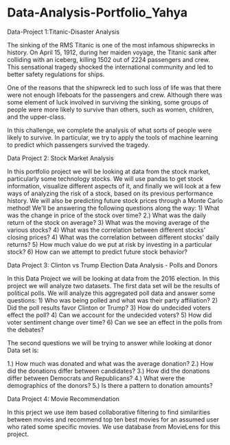 # Data-Analysis-Portfolio_Yahya

Data-Project 1:Titanic-Disaster Analysis

The sinking of the RMS Titanic is one of the most infamous shipwrecks in history. On April 15, 1912, during her maiden voyage, the Titanic sank after colliding with an iceberg, killing 1502 out of 2224 passengers and crew. This sensational tragedy shocked the international community and led to better safety regulations for ships.

One of the reasons that the shipwreck led to such loss of life was that there were not enough lifeboats for the passengers and crew. Although there was some element of luck involved in surviving the sinking, some groups of people were more likely to survive than others, such as women, children, and the upper-class.

In this challenge, we complete the analysis of what sorts of people were likely to survive. In particular, we try to apply the tools of machine learning to predict which passengers survived the tragedy.

Data Project 2: Stock Market Analysis

In this portfolio project we will be looking at data from the stock market, particularly some technology stocks. We will use pandas to get stock information, visualize different aspects of it, and finally we will look at a few ways of analyzing the risk of a stock, based on its previous performance history. We will also be predicting future stock prices through a Monte Carlo method!
We'll be answering the following questions along the way: 1) What was the change in price of the stock over time? 2.) What was the daily return of the stock on average? 3) What was the moving average of the various stocks? 4) What was the correlation between different stocks' closing prices? 4) What was the correlation between different stocks' daily returns? 5) How much value do we put at risk by investing in a particular stock? 6) How can we attempt to predict future stock behavior?

Data Project 3: Clinton vs Trump Election Data Analysis - Polls and Donors

In this Data Project we will be looking at data from the 2016 election.
In this project we will analyze two datasets. The first data set will be the results of political polls. We will analyze this aggregated poll data and answer some questions: 1) Who was being polled and what was their party affiliation? 2) Did the poll results favor Clinton or Trump? 3) How do undecided voters effect the poll? 4) Can we account for the undecided voters? 5) How did voter sentiment change over time? 6) Can we see an effect in the polls from the debates?

The second questions we will be trying to answer while looking at donor Data set is:

1.) How much was donated and what was the average donation?
2.) How did the donations differ between candidates?
3.) How did the donations differ between Democrats and Republicans?
4.) What were the demographics of the donors?
5.) Is there a pattern to donation amounts?

Data Project 4: Movie Recommendation

In this prject we use item based collaborative filtering to find similarities between movies and recommend top ten best movies for an assumed user who rated some specific movies. We use database from MovieLens for this project.
